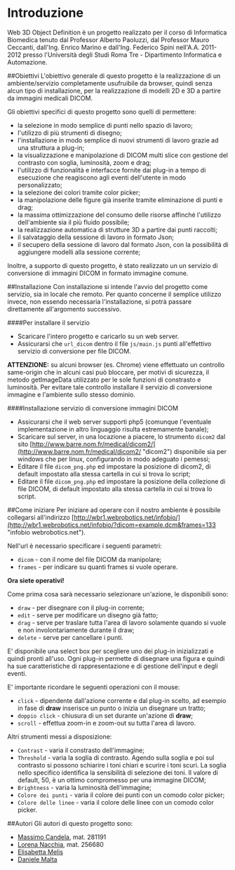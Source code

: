 Introduzione
============
Web 3D Object Definition è un progetto realizzato per il corso di Informatica Biomedica tenuto dal Professor Alberto Paoluzzi, dal Professor Mauro Ceccanti, dall'Ing. Enrico Marino e dall'Ing. Federico Spini nell'A.A. 2011-2012 presso l'Università degli Studi Roma Tre - Dipartimento Informatica e Automazione.

##Obiettivi
L'obiettivo generale di questo progetto è la realizzazione di un ambiente/servizio completamente usufruibile da browser, quindi senza alcun tipo di installazione, per la realizzazione di modelli 2D e 3D a partire da immagini medicali DICOM.

Gli obiettivi specifici di questo progetto sono quelli di permettere:
* la selezione in modo semplice di punti nello spazio di lavoro;
* l'utilizzo di più strumenti di disegno;
* l'installazione in modo semplice di nuovi strumenti di lavoro grazie ad una struttura a plug-in;
* la visualizzazione e manipolazione di DICOM multi slice con gestione del contrasto con soglia, luminosità, zoom e drag;
* l'utilizzo di funzionalità e interfacce fornite dai plug-in a tempo di esecuzione che reagiscono agli eventi dell'utente in modo personalizzato;
* la selezione dei colori tramite color picker;
* la manipolazione delle figure già inserite tramite eliminazione di punti e drag;
* la massima ottimizzazione del consumo delle risorse affinché l'utilizzo dell'ambiente sia il più fluido possibile;
* la realizzazione automatica di strutture 3D a partire dai punti raccolti;
* il salvataggio della sessione di lavoro in formato Json;
* il secupero della sessione di lavoro dal formato Json, con la possibilità di aggiungere modelli alla sessione corrente;


Inoltre, a supporto di questo progetto, è stato realizzato un un servizio di conversione di immagini DICOM in formato immagine comune.

##Installazione
Con installazione si intende l'avvio del progetto come servizio, sia in locale che remoto.
Per quanto concerne il semplice utilizzo invece, non essendo necessaria l'installazione, si potrà passare direttamente all'argomento successivo.

####Per installare il servizio

* Scaricare l'intero progetto e caricarlo su un web server.
* Assicurarsi che `url_dicom` dentro il file `js/main.js` punti all'effettivo servizio di conversione per file DICOM.

**ATTENZIONE:** su alcuni browser (es. Chrome) viene effettuato un controllo same-origin che in alcuni casi può bloccare, per motivi di sicurezza, il metodo getImageData utilizzato per le sole funzioni di constrasto e luminosità. Per evitare tale controllo installare il servizio di conversione immagine e l'ambiente sullo stesso dominio.


####Installazione servizio di conversione immagini DICOM

* Assicurarsi che il web server supporti php5 (comunque l'eventuale implementazione in altro linguaggio risulta estremamente banale);
* Scaricare sul server, in una locazione a piacere, lo strumento `dicom2` dal sito [http://www.barre.nom.fr/medical/dicom2/](http://www.barre.nom.fr/medical/dicom2/ "dicom2") disponibile sia per windows che per linux, configurando in modo adeguato i pemessi;
* Editare il file `dicom_png.php` ed impostare la posizione di dicom2, di default impostato alla stessa cartella in cui si trova lo script;
* Editare il file `dicom_png.php` ed impostare la posizione della collezione di file DICOM, di default impostato alla stessa cartella in cui si trova lo script.

##Come iniziare
Per iniziare ad operare con il nostro ambiente è possibile collegarsi all'indirizzo [http://wbr1.webrobotics.net/infobio/](http://wbr1.webrobotics.net/infobio/?dicom=example.dcm&frames=133 "infobio webrobotics.net").

Nell'url è necessario specificare i seguenti parametri:
* `dicom` - con il nome del file DICOM da manipolare;
* `frames` - per indicare su quanti frames si vuole operare.


**Ora siete operativi!**


Come prima cosa sarà necessario selezionare un'azione, le disponibili sono:
* `draw` - per disegnare con il plug-in corrente;
* `edit` - serve per modificare un disegno già fatto;
* `drag` - serve per traslare tutta l'area di lavoro solamente quando si vuole e non involontariamente durante il draw;
* `delete` - serve per cancellare i punti.

E' disponibile una select box per scegliere uno dei plug-in inizializzati e quindi pronti all'uso. Ogni plug-in permette di disegnare una figura e quindi ha sue caratteristiche di rappresentazione e di gestione dell'input e degli eventi.

E' importante ricordare le seguenti operazioni con il mouse:
* `click` - dipendente dall'azione corrente e dal plug-in scelto, ad esempio in fase di **draw** inserisce un punto o inizia un disegnare un tratto;
* `doppio click` - chiusura di un set durante un'azione di **draw**;
* `scroll` - effettua zoom-in e zoom-out su tutta l'area di lavoro.

Altri strumenti messi a disposizione:
* `Contrast` - varia il constrasto dell'immagine;
* `Threshold` - varia la soglia di contrasto. Agendo sulla soglia e poi sul contrasto si possono schiarire i toni chiari e scurire i toni scuri. La soglia nello specifico identifica la sensibilità di selezione dei toni. Il valore di default, 50, è un ottimo compromesso per una immagine DICOM;
* `Brightness` - varia la luminosità dell'immagine;
* `Colore dei punti` - varia il colore dei punti con un comodo color picker;
* `Colore delle linee` - varia il colore delle linee con un comodo color picker.

##Autori
Gli autori di questo progetto sono:
* [Massimo Candela](https://github.com/MaxCam "Massimo Candela"), mat. 281191
* [Lorena Nacchia](https://github.com/LoryRm ""), mat. 256680
* [Elisabetta Melis](https://github.com/20thCenturyFox "")
* [Daniele Malta](https://github.com/ "")


